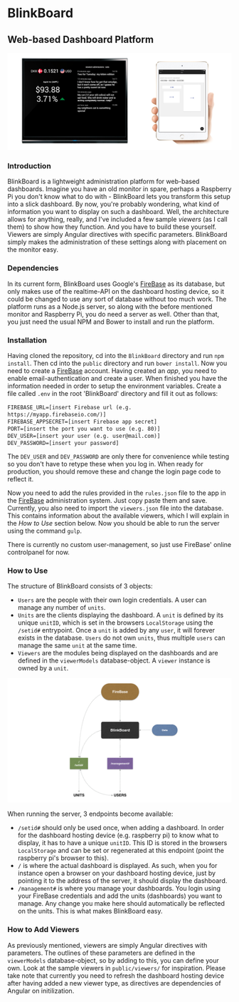 # BlinkBoard

## Web-based Dashboard Platform

![example](README/example.jpg)

### Introduction

BlinkBoard is a lightweight administration platform for web-based dashboards. Imagine you have an old monitor in spare, perhaps a Raspberry Pi you don't know what to do with - BlinkBoard lets you transform this setup into a slick dashboard. By now, you're probably wondering, what kind of information you want to display on such a dashboard. Well, the architecture allows for anything, really, and I've included a few sample _viewers_ (as I call them) to show how they function. And you have to build these yourself. Viewers are simply Angular directives with specific parameters. BlinkBoard simply makes the administration of these settings along with placement on the monitor easy.

### Dependencies

In its current form, BlinkBoard uses Google's [FireBase](https://www.firebase.com/) as its database, but only makes use of the realtime-API on the dashboard hosting device, so it could be changed to use any sort of database without too much work. The platform runs as a Node.js server, so along with the before mentioned monitor and Raspberry Pi, you do need a server as well. Other than that, you just need the usual NPM and Bower to install and run the platform.

### Installation

Having cloned the repository, cd into the `BlinkBoard` directory and run `npm install`. Then cd into the `public` directory and run `bower install`. Now you need to create a [FireBase](https://www.firebase.com/) account. Having created an _app_, you need to enable email-authentication and create a user. When finished you have the information needed in order to setup the environment variables. Create a file called `.env` in the root 'BlinkBoard' directory and fill it out as follows:

```
FIREBASE_URL=[insert Firebase url (e.g. https://myapp.firebaseio.com/)]
FIREBASE_APPSECRET=[insert Firebase app secret]
PORT=[insert the port you want to use (e.g. 80)]
DEV_USER=[insert your user (e.g. user@mail.com)]
DEV_PASSWORD=[insert your password]
```

The `DEV_USER` and `DEV_PASSWORD` are only there for convenience while testing so you don't have to retype these when you log in. When ready for production, you should remove these and change the login page code to reflect it.

Now you need to add the rules provided in the `rules.json` file to the app in the [FireBase](https://www.firebase.com/) administration system. Just copy paste them and save. Currently, you also need to import the `viewers.json` file into the database. This contains information about the available viewers, which I will explain in the _How to Use_ section below. Now you should be able to run the server using the command `gulp`.

There is currently no custom user-management, so just use FireBase' online controlpanel for now.

### How to Use

The structure of BlinkBoard consists of 3 objects:

- `Users` are the people with their own login credentials. A user can manage any number of `units`.
- `Units` are the clients displaying the dashboard. A `unit` is defined by its unique `unitID`, which is set in the browsers `LocalStorage` using the `/setid#` entrypoint. Once a `unit` is added by any `user`, it will forever exists in the database. `Users` do not own `units`, thus multiple `users` can manage the same `unit` at the same time.
- `Viewers` are the modules being displayed on the dashboards and are defined in the `viewerModels` database-object. A `viewer` instance is owned by a `unit`.

![diagram](README/diagram.png)

When running the server, 3 endpoints become available:

- `/setid#` should only be used once, when adding a dashboard. In order for the dashboard hosting device (e.g. raspberry pi) to know what to display, it has to have a unique `unitID`. This ID is stored in the browsers `LocalStorage` and can be set or regenerated at this endpoint (point the raspberry pi's browser to this).
- `/` is where the actual dashboard is displayed. As such, when you for instance open a browser on your dashboard hosting device, just by pointing it to the address of the server, it should display the dashboard.
- `/management#` is where you manage your dashboards. You login using your FireBase credentials and add the units (dashboards) you want to manage. Any change you make here should automatically be reflected on the units. This is what makes BlinkBoard easy.

### How to Add Viewers

As previously mentioned, viewers are simply Angular directives with parameters. The outlines of these parameters are defined in the `viewerModels` database-object, so by adding to this, you can define your own. Look at the sample viewers in `public/viewers/` for inspiration. Please take note that currently you need to refresh the dashboard hosting device after having added a new viewer type, as directives are dependencies of Angular on initilization.
